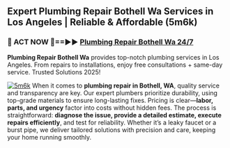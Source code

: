 ## Expert Plumbing Repair Bothell Wa Services in Los Angeles | Reliable & Affordable (5m6k)  

<h3>🚿 ACT NOW 🌟==►► <a href="https://tinyurl.com/2ne6vx2x" rel="nofollow">Plumbing Repair Bothell Wa 24/7</a></h3>

**Plumbing Repair Bothell Wa** provides top-notch plumbing services in Los Angeles. From repairs to installations, enjoy free consultations + same-day service. Trusted Solutions 2025!

[![5m6k](https://i.imgur.com/4PFF4AK.jpeg)](https://tinyurl.com/2ne6vx2x)
When it comes to **plumbing repair in Bothell, WA**, quality service and transparency are key. Our expert plumbers prioritize durability, using top-grade materials to ensure long-lasting fixes. Pricing is clear—**labor, parts, and urgency** factor into costs without hidden fees. The process is straightforward: **diagnose the issue, provide a detailed estimate, execute repairs efficiently**, and test for reliability. Whether it’s a leaky faucet or a burst pipe, we deliver tailored solutions with precision and care, keeping your home running smoothly.
